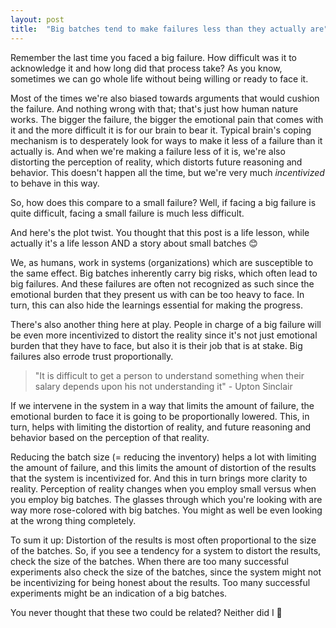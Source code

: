 ```yaml
---
layout: post
title:  "Big batches tend to make failures less than they actually are"
---
```


Remember the last time you faced a big failure. How difficult was it to acknowledge it and how long did that process take?
As you know, sometimes we can go whole life without being willing or ready to face it. 

Most of the times we're also biased towards arguments that would cushion the failure. And nothing wrong with that; that's just how human nature works.
The bigger the failure, the bigger the emotional pain that comes with it and the more difficult it is for our brain to bear it. Typical brain's coping mechanism is to desperately look for ways to make it less of a failure than it actually is. And when we're making a failure less of it is, we're also distorting the perception of reality, which distorts future reasoning and behavior.
This doesn't happen all the time, but we're very much _incentivized_ to behave in this way.

So, how does this compare to a small failure? Well, if facing a big failure is quite difficult, facing a small failure is much less difficult.


And here's the plot twist. You thought that this post is a life lesson, while actually it's a life lesson AND a story about small batches 😊

We, as humans, work in systems (organizations) which are susceptible to the same effect.
Big batches inherently carry big risks, which often lead to big failures. And these failures are often not recognized as such since the emotional burden that they present us with can be too heavy to face. In turn, this can also hide the learnings essential for making the progress.  

There's also another thing here at play. People in charge of a big failure will be even more incentivized to distort the reality since it's not just emotional burden that they have to face, but also it is their job that is at stake. Big failures also errode trust proportionally.

> "It is difficult to get a person to understand something when their salary depends upon his not understanding it" - Upton Sinclair

If we intervene in the system in a way that limits the amount of failure, the emotional burden to face it is going to be proportionally lowered. This, in turn, helps with limiting the distortion of reality, and future reasoning and behavior based on the perception of that reality.  

Reducing the batch size (= reducing the inventory) helps a lot with limiting the amount of failure, and this limits the amount of distortion of the results that the system is incentivized for. And this in turn brings more clarity to reality.
Perception of reality changes when you employ small versus when you employ big batches. The glasses through which you're looking with are way more rose-colored with big batches. You might as well be even looking at the wrong thing completely.

To sum it up: Distortion of the results is most often proportional to the size of the batches. So, if you see a tendency for a system to distort the results, check the size of the batches. When there are too many successful experiments also check the size of the batches, since the system might not be incentivizing for being honest about the results. Too many successful experiments might be an indication of a big batches.

You never thought that these two could be related? Neither did I 🙂
